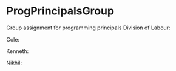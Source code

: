 # ProgPrincipalsGroup
Group assignment for programming principals
Division of Labour:

Cole:



Kenneth:



Nikhil:



